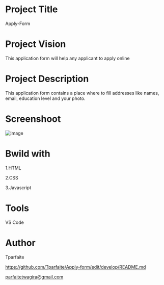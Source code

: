#  Project Title
Apply-Form

# Project Vision
This application form will help any applicant to apply online

# Project Description
This application form contains a place where to fill addresses like names, email, education level and your photo.

# Screenshoot
![image](https://user-images.githubusercontent.com/105437186/178112744-a8677698-d5e5-41ee-b09c-f200ccb62ca4.png)

# Bwild with
1.HTML

2.CSS

3.Javascript

# Tools

VS Code
# Author
Tparfaite

<https://github.com/Tparfaite/Apply-form/edit/develop/README.md>

<parfaitetwagira@gmail.com>
